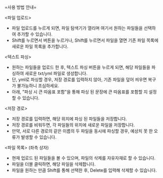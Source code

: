 =사용 방법 안내=

<파일 업로드>
- 파일 업로드를 누르게 되면, 파일 탐색기가 열리며 여기서 원하는 파일들을 선택하여 추가할 수 있습니다.
- Shift를 누르면서 버튼을 누르거나, Shift를 누르면서 파일을 열면 기존 파일 목록에 새로운 파일 목록을 추가합니다.

  
<텍스트 파싱>
- 원하는 파일들을 업로드 한 후, 텍스트 파싱 버튼을 누르게 되면, 해당 파일들을 파싱하여 새로운 txt/yml 파일로 생성합니다.
- 단, yml로 파싱할 경우, 저장 경로를 입력하지 않아, 기존 파일을 덮어 씌우면 복구가 불가능하니 조심하세요.
- 아래, "파싱 시 큰 따옴표 포함"을 통해 파싱 된 문장에 큰 따옴표를 포함할 지 설정할 수 있습니다.

  
<저장 경로>
- 저장 경로를 입력하면, 해당 위치에 파싱 된 파일들을 저장합니다.
- 저장 경로를 비워두면, 각 파일들의 위치에 새로운 파일을 저장합니다.
- 만약, 서로 다른 경로의 같은 이름의 두 파일을 동시에 파싱할 경우, 예상치 못 한 오류가 발생할 수 있습니다.

  
<파일 목록> (좌측 상자)
- 현재 업로드 된 파일들을 볼 수 있으며, 파일의 삭제를 자유자재로 할 수 있습니다.
- 파일을 더블 클릭하면, 해당 파일을 삭제합니다.
- 파일을 원하는 만큼 Shift를 통해 선택한 후, Delete를 입력해 삭제할 수 있습니다.
